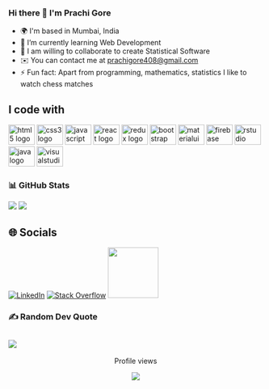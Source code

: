 ### Hi there 👋 I'm Prachi Gore
- 🌍 I'm based in Mumbai, India
- 🌱 I’m currently learning Web Development
- 🤝 I am willing to collaborate to create Statistical Software
- ✉️ You can contact me at prachigore408@gmail.com
- ⚡ Fun fact: Apart from programming, mathematics, statistics I like to watch chess matches

<h2 align="left">I code with</h2>

<div align="left">
<a href="https://developer.mozilla.org/en-US/docs/Web/HTML">  <img src="https://cdn.jsdelivr.net/gh/devicons/devicon/icons/html5/html5-original.svg" height="40" width="52" alt="html5 logo"  /></a>
 <a href="https://developer.mozilla.org/en-US/docs/Web/CSS"> <img src="https://cdn.jsdelivr.net/gh/devicons/devicon/icons/css3/css3-original.svg" height="40" width="52" alt="css3 logo"  /></a>
<a href="https://developer.mozilla.org/en-US/docs/Web/javascript">  <img src="https://cdn.jsdelivr.net/gh/devicons/devicon/icons/javascript/javascript-original.svg" height="40" width="52" alt="javascript logo"  /></a>
<a href="https://reactjs.org/docs/getting-started.html">  <img src="https://cdn.jsdelivr.net/gh/devicons/devicon/icons/react/react-original.svg" height="40" width="52" alt="react logo"  /></a>
<a href="https://redux.js.org/introduction/getting-started">  <img src="https://cdn.jsdelivr.net/gh/devicons/devicon/icons/redux/redux-original.svg" height="40" width="52" alt="redux logo"  /></a>
  <img src="https://cdn.jsdelivr.net/gh/devicons/devicon/icons/bootstrap/bootstrap-original.svg" height="40" width="52" alt="bootstrap logo"  />
  <img src="https://cdn.jsdelivr.net/gh/devicons/devicon/icons/materialui/materialui-original.svg" height="40" width="52" alt="materialui logo"  />
  <img src="https://cdn.jsdelivr.net/gh/devicons/devicon/icons/firebase/firebase-plain.svg" height="40" width="52" alt="firebase logo"  />
<a href="https://shiny.rstudio.com/">  <img src="https://cdn.jsdelivr.net/gh/devicons/devicon/icons/rstudio/rstudio-original.svg" height="40" width="52" alt="rstudio logo"  /></a>
  <img src="https://cdn.jsdelivr.net/gh/devicons/devicon/icons/java/java-original.svg" height="40" width="52" alt="java logo"  />
  <img src="https://cdn.jsdelivr.net/gh/devicons/devicon/icons/visualstudio/visualstudio-plain.svg" height="40" width="52" alt="visualstudio logo"  />
</div>

### 📊 GitHub Stats
![](https://github-readme-stats.vercel.app/api?username=Prachi-Gore&theme=gruvbox&hide_border=false&include_all_commits=true&count_private=true)
![](https://github-readme-streak-stats.herokuapp.com/?user=Prachi-Gore&theme=gruvbox&hide_border=false)</br>
<!-- ![](https://github-readme-stats.vercel.app/api/top-langs/?username=Prachi-Gore&theme=gruvbox&hide_border=false&include_all_commits=true&count_private=true&layout=compact) -->

<!--## 🏆 GitHub Trophies
![](https://github-profile-trophy.vercel.app/?username=Prachi-Gore&theme=radical&no-frame=false&no-bg=false&margin-w=4)-->
## 🌐 Socials
[![LinkedIn](https://img.shields.io/badge/LinkedIn-%230077B5.svg?logo=linkedin&logoColor=white)](https://linkedin.com/in/prachi-gore) [![Stack Overflow](https://img.shields.io/badge/-Stackoverflow-FE7A16?logo=stack-overflow&logoColor=white)](https://stackoverflow.com/users/21117532) <a href="https://www.hackerrank.com/prachi_gore"><img src="https://img.shields.io/badge/-Hackerrank-2EC866?style=for-the-badge&logo=HackerRank&logoColor=white" width="100" border-radius="25%"/></a>
### ✍️ Random Dev Quote
![](https://quotes-github-readme.vercel.app/api?type=horizontal&theme=light)
---
<div align="center">
 <p align="center">Profile views</p>
  <img src="https://profile-counter.glitch.me/P/count.svg?"  />
</div>
